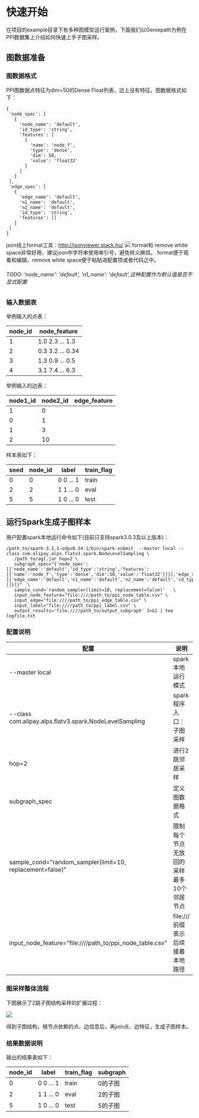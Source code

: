 # 快速开始
在项目的example目录下有多种图模型运行案例，下面我们以Geniepath为例在PPI数据集上介绍如何快速上手子图采样。
## 图数据准备

### 图数据格式
PPI图数据点特征为dim=50的Dense Float列表，边上没有特征。图数据格式如下：
 ``` 
{
  'node_spec': [
    {
      'node_name': 'default',
      'id_type': 'string',
      'features': [
        {
          'name': 'node_f',
          'type': 'dense',
          'dim': 50,
          'value': 'float32'
        }
      ]
    }
  ],
  'edge_spec': [
    {
      'edge_name': 'default',
      'n1_name': 'default',
      'n2_name': 'default',
      'id_type': 'string',
      'features': []
    }
  ]
}
 ``` 

json线上format工具：http://jsonviewer.stack.hu/
![](../imgs/json_viewer.png)
format和 remove white space非常好用，建议json中字符串使用单引号，避免转义麻烦。
format便于观看和编辑，remove white space便于粘贴进配置项或者代码之中。

###### TODO:  'node_name': 'default', 'n1_name': 'default',这种配置作为默认值是否不显式配置

### 输入数据表
举例输入的点表：

|  node_id   |    node_feature     |
| ---------- | ------------------- |
|     1      |   1.0 2.3 ... 1.3   |
|     2      |   0.3 3.2 ... 0.34  |
|     3      |   1.3 0.9 ... 0.5   |
|     4      |   3.1 7.4 ... 6.3   |

举例输入的边表：

|  node1_id  |  node2_id  | edge_feature |
| ---------- | ---------- | ------------ |
|     1      |     0      |              |
|     0      |     1      |              |
|     1      |     3      |              |
|     2      |     10     |              |

样本表如下：

|  seed  |  node_id  |    label   |  train_flag   |
| ------ | --------- | ---------- | ------------- |
|    0   |     0     |  0 0 ... 1 |     train     |
|    2   |     2     |  1 1 ... 0 |     eval      |
|    5   |     5     |  1 0 ... 0 |     test      |

## 运行Spark生成子图样本

用户配置spark本地运行命令如下(目前只支持spark3.0.3及以上版本)：
 ``` 
/path_to/spark-3.1.1-odps0.34.1/bin/spark-submit  --master local --class com.alipay.alps.flatv3.spark.NodeLevelSampling \
    /path_to/agl.jar hop=2 \
    subgraph_spec="{'node_spec':[{'node_name':'default','id_type':'string','features':[{'name':'node_f','type':'dense','dim':50,'value':'float32'}]}],'edge_spec':[{'edge_name':'default','n1_name':'default','n2_name':'default','id_type':'string','features':[]}]}"  \
    sample_cond='random_sampler(limit=10, replacement=false)'   \
    input_node_feature="file:////path_to/ppi_node_table.csv" \
    input_edge="file:////path_to/ppi_edge_table.csv" \
    input_label="file:////path_to/ppi_label.csv" \
    output_results='file:////path_to/output_subgraph' 2>&1 | tee logfile.txt
 ``` 


### 配置说明

|                            配置                           |                 说明              |
| -------------------------------------------------------- | --------------------------------- |
|                      --master local                      |        spark本地运行模式            |
|  --class com.alipay.alps.flatv3.spark.NodeLevelSampling                |      spark程序入口：子图采样         |
|                           hop=2                          |            进行2跳邻居采样          |
|                       subgraph_spec                      |            定义图数据格式           |
|sample_cond="random_sampler(limit=10, replacement=false)" | 限制每个节点无放回的采样最多10个邻居节点 |
| input_node_feature="file:////path_to/ppi_node_table.csv" |    file:///前缀表示后续接着本地路径   |

### 图采样整体流程
下图展示了2跳子图结构采样的扩展过程：

![](../imgs/join_graph_structure.png)

得到子图结构，根节点依赖的点、边信息后，再join点、边特征，生成子图样本。
### 结果数据说明

输出的结果表如下：

|  node_id   |    label   |  train_flag  |  subgraph  |
| ---------- | ---------- | ------------ | ---------- |
|     0      |  0 0 ... 1 |     train    |   0的子图   |
|     2      |  1 1 ... 0 |     eval     |   2的子图   |
|     5      |  1 0 ... 0 |     test     |   5的子图   |
